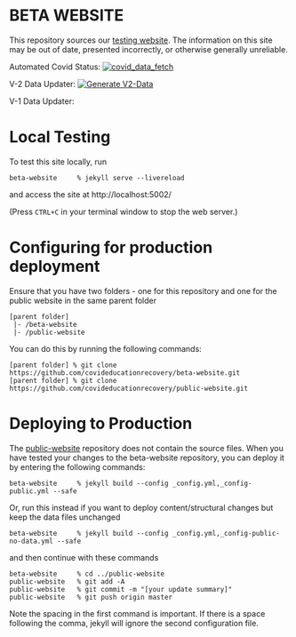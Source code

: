 # BETA WEBSITE

This repository sources our [testing website](https://beta.covideducationrecovery.global/). The information on this site may be out of date, presented incorrectly, or otherwise generally unreliable.

Automated Covid Status: [![covid_data_fetch](https://github.com/covideducationrecovery/beta-website/actions/workflows/covid_data_fetch.yml/badge.svg?branch=master)](https://github.com/covideducationrecovery/beta-website/actions/workflows/covid_data_fetch.yml)

V-2 Data Updater: [![Generate V2-Data](https://github.com/covideducationrecovery/beta-website/actions/workflows/generate-v2.yml/badge.svg)](https://github.com/covideducationrecovery/beta-website/actions/workflows/generate-v2.yml)

V-1 Data Updater:

# Local Testing
To test this site locally, run
```
beta-website     % jekyll serve --livereload
```
and access the site at http://localhost:5002/

(Press `CTRL+C` in your terminal window to stop the web server.)


# Configuring for production deployment

Ensure that you have two folders - one for this repository and one for the public website in the same parent folder
```
[parent folder]
 |- /beta-website
 |- /public-website 
```

You can do this by running the following commands:
```
[parent folder] % git clone https://github.com/covideducationrecovery/beta-website.git
[parent folder] % git clone https://github.com/covideducationrecovery/public-website.git
```

# Deploying to Production
The [public-website](https://github.com/covideducationrecovery/public-website) repository does not contain the source files. When you have tested your changes to the beta-website repository, you can deploy it by entering the following commands:

```
beta-website     % jekyll build --config _config.yml,_config-public.yml --safe
```
Or, run this instead if you want to deploy content/structural changes but keep the data files unchanged
```
beta-website     % jekyll build --config _config.yml,_config-public-no-data.yml --safe
```
and then continue with these commands
```
beta-website     % cd ../public-website
public-website   % git add -A
public-website   % git commit -m "[your update summary]"
public-website   % git push origin master
```

Note the spacing in the first command is important. If there is a space following the comma, jekyll will ignore the second configuration file.
